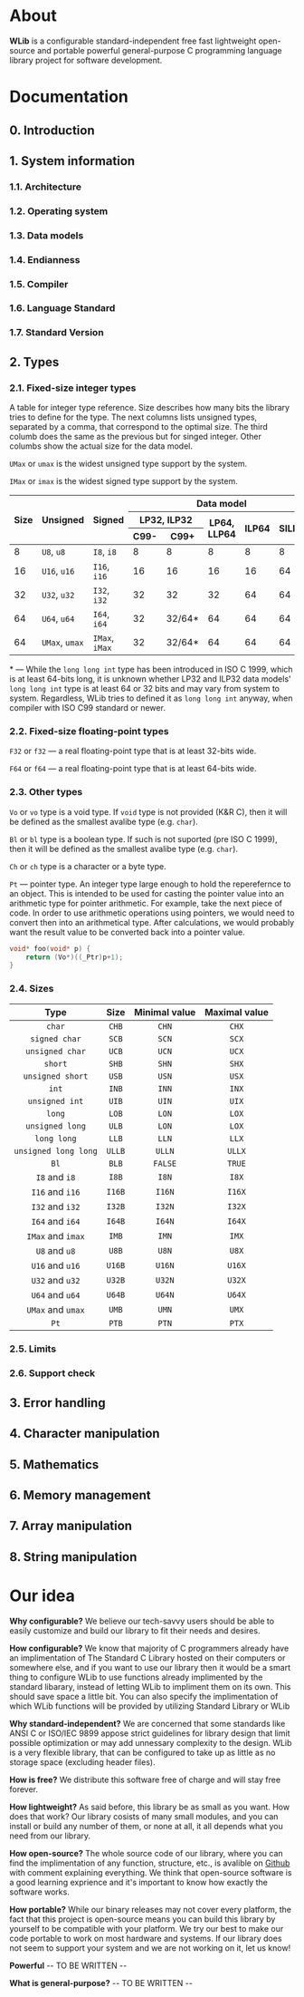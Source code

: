 # About
**WLib** is a configurable standard-independent free fast lightweight open-source and portable powerful general-purpose C programming language library project for software development.

# Documentation
## 0. Introduction
## 1. System information
### 1.1. Architecture
### 1.2. Operating system
### 1.3. Data models
### 1.4. Endianness
### 1.5. Compiler
### 1.6. Language Standard
### 1.7. Standard Version
## 2. Types
### 2.1. Fixed-size integer types
A table for integer type reference. Size describes how many bits the library tries to define for the type. The next columns lists unsigned types, separated by a comma, that correspond to the optimal size. The third columb does the same as the previous but for singed integer. Other columbs show the actual size for the data model.

`UMax` or `umax` is the widest unsigned type support by the system.

`IMax` or `imax` is the widest signed type support by the system.

<table class="table">
<thead>
  <tr>
    <th class="cell" rowspan="3">Size</th>
    <th class="cell" rowspan="3">Unsigned</th>
    <th class="cell" rowspan="3">Signed</th>
    <th class="cell" colspan="5">Data model</th>
  </tr>
  <tr>
    <th class="cell" colspan="2">LP32, ILP32</th>
    <th class="cell" rowspan="2">LP64, LLP64</th>
    <th class="cell" rowspan="2">ILP64</th>
    <th class="cell" rowspan="2">SILP64</th>
  </tr>
  <tr>
    <th class="cell">C99-</th>
    <th class="cell">C99+</th>
  </tr>
</thead>
<tbody>
  <tr>
    <td class="cell">8</td>
    <td class="cell"><code>U8</code>, <code>u8</code></td>
    <td class="cell"><code>I8</code>, <code>i8</code></td>
    <td class="cell">8</td>
    <td class="cell">8</td>
    <td class="cell">8</td>
    <td class="cell">8</td>
    <td class="cell">8</td>
  </tr>
    <tr>
    <td class="cell">16</td>
    <td class="cell"><code>U16</code>, <code>u16</code></td>
    <td class="cell"><code>I16</code>, <code>i16</code></td>
    <td class="cell">16</td>
    <td class="cell">16</td>
    <td class="cell">16</td>
    <td class="cell">16</td>
    <td class="cell">64</td>
  </tr>
  <tr>
    <td class="cell">32</td>
    <td class="cell"><code>U32</code>, <code>u32</code></td>
    <td class="cell"><code>I32</code>, <code>i32</code></td>
    <td class="cell">32</td>
    <td class="cell">32</td>
    <td class="cell">32</td>
    <td class="cell">64</td>
    <td class="cell">64</td>
  </tr>
  <tr>
    <td class="cell">64</td>
    <td class="cell"><code>U64</code>, <code>u64</code></td>
    <td class="cell"><code>I64</code>, <code>i64</code></td>
    <td class="cell">32</td>
    <td class="cell">32/64*</td>
    <td class="cell">64</td>
    <td class="cell">64</td>
    <td class="cell">64</td>
  </tr>
  <tr>
    <td class="cell">64</td>
    <td class="cell"><code>UMax</code>, <code>umax</code></td>
    <td class="cell"><code>IMax</code>, <code>iMax</code></td>
    <td class="cell">32</td>
    <td class="cell">32/64*</td>
    <td class="cell">64</td>
    <td class="cell">64</td>
    <td class="cell">64</td>
  </tr>
</tbody>
</table>

&ast; &mdash; While the `long long int` type has been introduced in ISO C 1999, which is at least 64-bits long, it is unknown whether LP32 and ILP32 data models' `long long int` type is at least 64 or 32 bits and may vary from system to system. Regardless, WLib tries to defined it as `long long int` anyway, when compiler with ISO C99 standard or newer.

### 2.2. Fixed-size floating-point types
`F32` or `f32` &mdash; a real floating-point type that is at least 32-bits wide.

`F64` or `f64` &mdash; a real floating-point type that is at least 64-bits wide.

### 2.3. Other types
`Vo` or `vo` type is a void type. If `void` type is not provided (K&R C), then it will be defined as the smallest avalibe type (e.g. `char`).

`Bl` or `bl` type is a boolean type. If such is not suported (pre ISO C 1999), then it will be defined as the smallest avalibe type (e.g. `char`).

`Ch` or `ch` type is a character or a byte type.

`Pt` &mdash; pointer type. An integer type large enough to hold the reperefernce to an object. This is intended to be used for casting the pointer value into an arithmetic type for pointer arithmetic. For example, take the next piece of code. In order to use arithmetic operations using pointers, we would need to convert then into an arithmetical type. After calculations, we would probably want the result value to be converted back into a pointer value.
```c
void* foo(void* p) {
	return (Vo*)((_Ptr)p+1);
}
```
### 2.4. Sizes
| Type               | Size | Minimal value | Maximal value |
|:------------------:|:----:|:-------------:|:-------------:|
|`char`              |`CHB` |`CHN`          |`CHX`          |
|`signed char`       |`SCB` |`SCN`          |`SCX`          |
|`unsigned char`     |`UCB` |`UCN`          |`UCX`          |
|`short`             |`SHB` |`SHN`          |`SHX`          |
|`unsigned short`    |`USB` |`USN`          |`USX`          |
|`int`               |`INB` |`INN`          |`INX`          |
|`unsigned int`      |`UIB` |`UIN`          |`UIX`          |
|`long`              |`LOB` |`LON`          |`LOX`          |
|`unsigned long`     |`ULB` |`LON`          |`LOX`          |
|`long long`         |`LLB` |`LLN`          |`LLX`          |
|`unsigned long long`|`ULLB`|`ULLN`         |`ULLX`         |
|`Bl`                |`BLB` |`FALSE`        |`TRUE`         |
|`I8` and `i8`       |`I8B` |`I8N`          |`I8X`          |
|`I16` and `i16`     |`I16B`|`I16N`         |`I16X`         |
|`I32` and `i32`     |`I32B`|`I32N`         |`I32X`         |
|`I64` and `i64`     |`I64B`|`I64N`         |`I64X`         |
|`IMax` and `imax`   |`IMB` |`IMN`          |`IMX`          |
|`U8` and `u8`       |`U8B` |`U8N`          |`U8X`          |
|`U16` and `u16`     |`U16B`|`U16N`         |`U16X`         |
|`U32` and `u32`     |`U32B`|`U32N`         |`U32X`         |
|`U64` and `u64`     |`U64B`|`U64N`         |`U64X`         |
|`UMax` and `umax`   |`UMB` |`UMN`          |`UMX`          |
|`Pt`                |`PTB` |`PTN`          |`PTX`          |

### 2.5. Limits
### 2.6. Support check
## 3. Error handling
## 4. Character manipulation
## 5. Mathematics
## 6. Memory management
## 7. Array manipulation
## 8. String manipulation

# Our idea
**Why configurable?**
We believe our tech-savvy users should be able to easily customize and build our library to fit their needs and desires.

**How configurable?**
We know that majority of C programmers already have an implimentation of The Standard C Library hosted on their computers or somewhere else, and if you want to use our library then it would be a smart thing to configure WLib to use functions already implimented by the standard libarary, instead of letting WLib to impliment them on its own. This should save space a little bit. You can also specify the implimentation of which WLib functions will be provided by utilizing Standard Library or WLib

**Why standard-independent?**
We are concerned that some standards like ANSI C or ISO/IEC 9899 appose strict guidelines for library design that limit possible optimization or may add unnessary complexity to the design. WLib is a very flexible library, that can be configured to take up as little as no storage space (excluding header files).

**How is free?**
We distribute this software free of charge and will stay free forever.

**How lightweight?**
As said before, this library be as small as you want. How does that work? Our library cosists of many small modules, and you can install or build any number of them, or none at all, it all depends what you need from our library.

**How open-source?**
The whole source code of our library, where you can find the implimentation of any function, structure, etc., is avalible on [Github](https://www.github.com/wspvlv/wlib) with comment explaining everything. We think that open-source software is a good learning exprience and it's important to know how exactly the software works.

**How portable?**
While our binary releases may not cover every platform, the fact that this project is open-source means you can build this library by yourself to be compatible with your platform. We try our best to make our code portable to work on most hardware and systems. If our library does not seem to support your system and we are not working on it, let us know!

**Powerful**
-- TO BE WRITTEN --

**What is general-purpose?**
-- TO BE WRITTEN --
